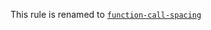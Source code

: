 This rule is renamed to [`function-call-spacing`](https://github.com/eslint-stylistic/eslint-stylistic/tree/main/function-call-spacing)
